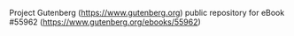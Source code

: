 Project Gutenberg (https://www.gutenberg.org) public repository for
eBook #55962 (https://www.gutenberg.org/ebooks/55962)
